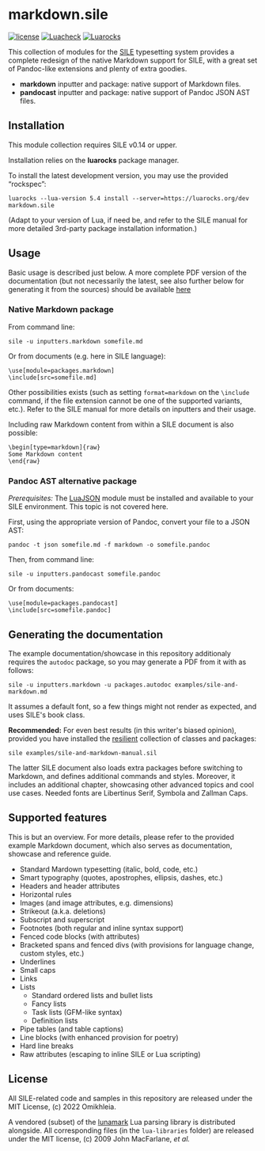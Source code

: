# markdown.sile

[![license](https://img.shields.io/github/license/Omikhleia/markdown.sile)](LICENSE)
[![Luacheck](https://img.shields.io/github/workflow/status/Omikhleia/markdown.sile/Luacheck?label=Luacheck&logo=Lua)](https://github.com/Omikhleia/markdown.sile/actions?workflow=Luacheck)
[![Luarocks](https://img.shields.io/luarocks/v/Omikhleia/markdown.sile?label=Luarocks&logo=Lua)](https://luarocks.org/modules/Omikhleia/markdown.sile)

This collection of modules for the [SILE](https://github.com/sile-typesetter/sile) typesetting
system provides a complete redesign of the native Markdown support for SILE, with
a great set of Pandoc-like extensions and plenty of extra goodies.

- **markdown** inputter and package: native support of Markdown files.
- **pandocast** inputter and package: native support of Pandoc JSON AST files.

## Installation

This module collection requires SILE v0.14 or upper.

Installation relies on the **luarocks** package manager.

To install the latest development version, you may use the provided “rockspec”:

```
luarocks --lua-version 5.4 install --server=https://luarocks.org/dev markdown.sile
```

(Adapt to your version of Lua, if need be, and refer to the SILE manual for more
detailed 3rd-party package installation information.)

## Usage

Basic usage is described just below. A more complete PDF version of the documentation (but not
necessarily the latest, see also further below for generating it from the sources) should be
available [here](https://drive.google.com/file/d/19VfSMmfBIZwr43U-W842IkSE349wdgZb/view?usp=sharing)

### Native Markdown package

From command line:

```
sile -u inputters.markdown somefile.md
```

Or from documents (e.g. here in SILE language):

```
\use[module=packages.markdown]
\include[src=somefile.md]
```

Other possibilities exists (such as setting `format=markdown` on the `\include` command, if the file extension
cannot be one of the supported variants, etc.). Refer to the SILE manual for more details on inputters and their
usage.

Including raw Markdown content from within a SILE document is also possible:

```
\begin[type=markdown]{raw}
Some Markdown content
\end{raw}
```

### Pandoc AST alternative package

_Prerequisites:_ The [LuaJSON](https://github.com/harningt/luajson) module must be
installed and available to your SILE environment. This topic is not covered here.

First, using the appropriate version of Pandoc, convert your file to a JSON AST:

```
pandoc -t json somefile.md -f markdown -o somefile.pandoc
```

Then, from command line:

```
sile -u inputters.pandocast somefile.pandoc
```

Or from documents:

```
\use[module=packages.pandocast]
\include[src=somefile.pandoc]
```

## Generating the documentation

The example documentation/showcase in this repository additionaly requires the `autodoc` package, so you
may generate a PDF from it with as follows:

```
sile -u inputters.markdown -u packages.autodoc examples/sile-and-markdown.md
```

It assumes a default font, so a few things might not render as expected, and uses SILE's book class.

**Recommended:** For even best results (in this writer's biased opinion), provided you have installed the
[resilient](https://github.com/Omikhleia/resilient.sile) collection of classes and packages:

```
sile examples/sile-and-markdown-manual.sil
```

The latter SILE document also loads extra packages before switching to Markdown, and defines
additional commands and styles. Moreover, it includes an additional chapter, showcasing
other advanced topics and cool use cases. Needed fonts are Libertinus Serif, Symbola and Zallman Caps.

## Supported features

This is but an overview. For more details, please refer to the provided example Markdown document,
which also serves as documentation, showcase and reference guide.

- Standard Mardown typesetting (italic, bold, code, etc.)
- Smart typography (quotes, apostrophes, ellipsis, dashes, etc.)
- Headers and header attributes
- Horizontal rules
- Images (and image attributes, e.g. dimensions)
- Strikeout (a.k.a. deletions)
- Subscript and superscript
- Footnotes (both regular and inline syntax support)
- Fenced code blocks (with attributes)
- Bracketed spans and fenced divs (with provisions for language change, custom styles, etc.)
- Underlines
- Small caps
- Links
- Lists
  - Standard ordered lists and bullet lists
  - Fancy lists
  - Task lists (GFM-like syntax)
  - Definition lists
- Pipe tables (and table captions)
- Line blocks (with enhanced provision for poetry)
- Hard line breaks
- Raw attributes (escaping to inline SILE or Lua scripting)

## License

All SILE-related code and samples in this repository are released under the MIT License, (c) 2022 Omikhleia.

A vendored (subset) of the [lunamark](https://github.com/jgm/lunamark) Lua parsing library is
distributed alongside. All corresponding files (in the `lua-libraries` folder) are released under
the MIT license, (c) 2009 John MacFarlane, _et al._
